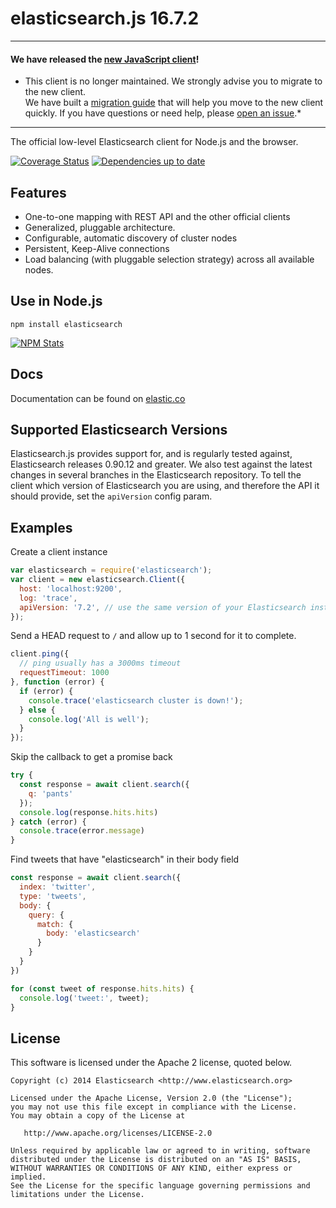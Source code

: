 # elasticsearch.js 16.7.2

---

#### We have released the [new JavaScript client](https://www.elastic.co/blog/new-elasticsearch-javascript-client-released)!
* This client is no longer maintained. We strongly advise you to migrate to the new client.<br/>
We have built a [migration guide](https://www.elastic.co/guide/en/elasticsearch/client/elasticsearch-js/current/breaking-changes.html) that will help you move to the new client quickly. If you have questions or need help, please [open an issue](https://github.com/elastic/elasticsearch-js/issues/new/choose).*

---

The official low-level Elasticsearch client for Node.js and the browser.

[![Coverage Status](http://img.shields.io/coveralls/elastic/elasticsearch-js/master.svg?style=flat-square)](https://coveralls.io/r/elastic/elasticsearch-js?branch=master)
[![Dependencies up to date](http://img.shields.io/david/elastic/elasticsearch-js.svg?style=flat-square)](https://david-dm.org/elastic/elasticsearch-js)

## Features

 - One-to-one mapping with REST API and the other official clients
 - Generalized, pluggable architecture.
 - Configurable, automatic discovery of cluster nodes
 - Persistent, Keep-Alive connections
 - Load balancing (with pluggable selection strategy) across all available nodes.

## Use in Node.js

```
npm install elasticsearch
```

[![NPM Stats](https://nodei.co/npm/elasticsearch.png?downloads=true)](https://npmjs.org/package/elasticsearch)

## Docs

Documentation can be found on [elastic.co](https://www.elastic.co/guide/en/elasticsearch/client/elasticsearch-js/16.x/index.html)

## Supported Elasticsearch Versions

Elasticsearch.js provides support for, and is regularly tested against, Elasticsearch releases 0.90.12 and greater. We also test against the latest changes in several branches in the Elasticsearch repository. To tell the client which version of Elasticsearch you are using, and therefore the API it should provide, set the `apiVersion` config param.

## Examples

Create a client instance
```js
var elasticsearch = require('elasticsearch');
var client = new elasticsearch.Client({
  host: 'localhost:9200',
  log: 'trace',
  apiVersion: '7.2', // use the same version of your Elasticsearch instance
});
```

Send a HEAD request to `/` and allow up to 1 second for it to complete.
```js
client.ping({
  // ping usually has a 3000ms timeout
  requestTimeout: 1000
}, function (error) {
  if (error) {
    console.trace('elasticsearch cluster is down!');
  } else {
    console.log('All is well');
  }
});
```

Skip the callback to get a promise back
```js
try {
  const response = await client.search({
    q: 'pants'
  });
  console.log(response.hits.hits)
} catch (error) {
  console.trace(error.message)
}
```

Find tweets that have "elasticsearch" in their body field
```js
const response = await client.search({
  index: 'twitter',
  type: 'tweets',
  body: {
    query: {
      match: {
        body: 'elasticsearch'
      }
    }
  }
})

for (const tweet of response.hits.hits) {
  console.log('tweet:', tweet);
}
```

## License

This software is licensed under the Apache 2 license, quoted below.

    Copyright (c) 2014 Elasticsearch <http://www.elasticsearch.org>

    Licensed under the Apache License, Version 2.0 (the "License");
    you may not use this file except in compliance with the License.
    You may obtain a copy of the License at

       http://www.apache.org/licenses/LICENSE-2.0

    Unless required by applicable law or agreed to in writing, software
    distributed under the License is distributed on an "AS IS" BASIS,
    WITHOUT WARRANTIES OR CONDITIONS OF ANY KIND, either express or implied.
    See the License for the specific language governing permissions and
    limitations under the License.
